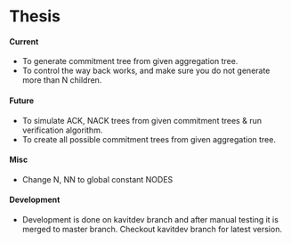 Thesis
=====

#### Current

* To generate commitment tree from given aggregation tree.
* To control the way back works, and make sure you do not generate more than N children.

#### Future

* To simulate ACK, NACK trees from given commitment trees & run verification algorithm.
* To create all possible commitment trees from given aggregation tree.

#### Misc
* Change N, NN to global constant NODES

#### Development

* Development is done on kavitdev branch and after manual testing it is merged to master branch. Checkout kavitdev branch for latest version.

